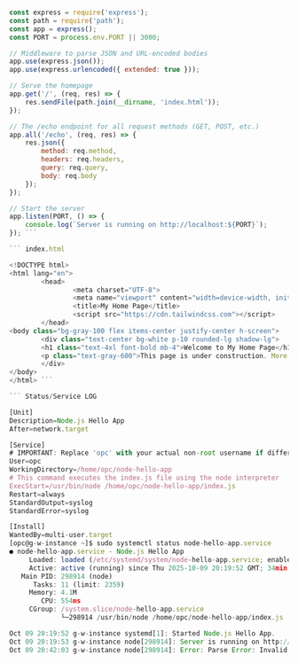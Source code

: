 ``` index.js

const express = require('express');
const path = require('path');
const app = express();
const PORT = process.env.PORT || 3000;

// Middleware to parse JSON and URL-encoded bodies
app.use(express.json());
app.use(express.urlencoded({ extended: true }));

// Serve the homepage
app.get('/', (req, res) => {
    res.sendFile(path.join(__dirname, 'index.html'));
});

// The /echo endpoint for all request methods (GET, POST, etc.)
app.all('/echo', (req, res) => {
    res.json({
        method: req.method,
        headers: req.headers,
        query: req.query,
        body: req.body
    });
});

// Start the server
app.listen(PORT, () => {
    console.log(`Server is running on http://localhost:${PORT}`);
}); ```

``` index.html

<!DOCTYPE html>
<html lang="en">
        <head>
                <meta charset="UTF-8">
                <meta name="viewport" content="width=device-width, initial-scale=1.0">
                <title>My Home Page</title>
                <script src="https://cdn.tailwindcss.com"></script>
        </head>
<body class="bg-gray-100 flex items-center justify-center h-screen">
        <div class="text-center bg-white p-10 rounded-lg shadow-lg">
        <h1 class="text-4xl font-bold mb-4">Welcome to My Home Page</h1>
        <p class="text-gray-600">This page is under construction. More to come!</p>
        </div>
</body>
</html> ```

``` Status/Service LOG

[Unit]
Description=Node.js Hello App
After=network.target

[Service]
# IMPORTANT: Replace 'opc' with your actual non-root username if different
User=opc
WorkingDirectory=/home/opc/node-hello-app
# This command executes the index.js file using the node interpreter
ExecStart=/usr/bin/node /home/opc/node-hello-app/index.js
Restart=always
StandardOutput=syslog
StandardError=syslog

[Install]
WantedBy=multi-user.target
[opc@g-w-instance ~]$ sudo systemctl status node-hello-app.service
● node-hello-app.service - Node.js Hello App
     Loaded: loaded (/etc/systemd/system/node-hello-app.service; enabled; preset: disabled)
     Active: active (running) since Thu 2025-10-09 20:19:52 GMT; 34min ago
   Main PID: 298914 (node)
      Tasks: 11 (limit: 2359)
     Memory: 4.1M
        CPU: 554ms
     CGroup: /system.slice/node-hello-app.service
             └─298914 /usr/bin/node /home/opc/node-hello-app/index.js

Oct 09 20:19:52 g-w-instance systemd[1]: Started Node.js Hello App.
Oct 09 20:19:53 g-w-instance node[298914]: Server is running on http://localhost:3000
Oct 09 20:42:03 g-w-instance node[298914]: Error: Parse Error: Invalid method encountered ```
